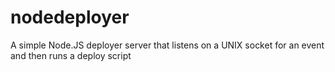 # nodedeployer
A simple Node.JS deployer server that listens on a UNIX socket for an event and then runs a deploy script
